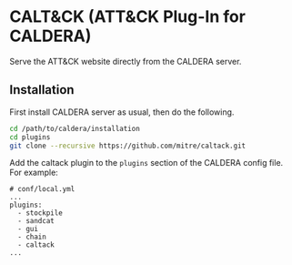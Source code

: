 # CALT&CK (ATT&CK Plug-In for CALDERA)

Serve the ATT&CK website directly from the CALDERA server. 

## Installation

First install CALDERA server as usual, then do the following.

```bash
cd /path/to/caldera/installation
cd plugins
git clone --recursive https://github.com/mitre/caltack.git

```

Add the caltack plugin to the `plugins` section of the CALDERA config file.  For example:

```
# conf/local.yml
...
plugins:
  - stockpile
  - sandcat
  - gui
  - chain
  - caltack
...

```